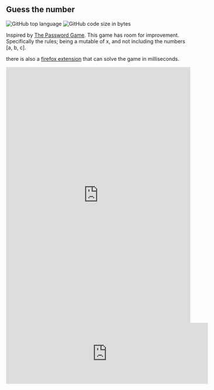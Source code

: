 ## Guess the number
<!-- META A number guessing game inspired by The Password Game META -->
![GitHub top language](https://img.shields.io/github/languages/top/ollielynas/password-game-clone)
![GitHub code size in bytes](https://img.shields.io/github/languages/code-size/ollielynas/password-game-clone)


Inspired by [The Password Game](https://neal.fun/password-game/). 
This game has room for improvement. Specifically the rules; being a mutable of x, and not including the numbers [a, b, c].

there is also a [firefox extension](https://addons.mozilla.org/en-US/firefox/addon/olynas-number-game-solver/?utm_source=addons.mozilla.org&utm_medium=referral&utm_content=search) that can solve the game in milliseconds. 

<iframe src="https://ollielynas.github.io/password-game-clone/" width="100%" height="700px" frameborder="0"></iframe>

<iframe frameborder="0" src="https://itch.io/embed/2140014" width="552" height="167"><a href="https://ollie-lynas.itch.io/guess-the-number">Guess The Number by Ollie lynas</a></iframe>
<!-- LAST EDITED 1699415446 LAST EDITED-->